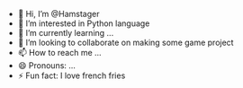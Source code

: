 - 👋 Hi, I’m @Hamstager
- 👀 I’m interested in Python language 
- 🌱 I’m currently learning ...
- 💞️ I’m looking to collaborate on making some game project
- 📫 How to reach me ...
- 😄 Pronouns: ...
- ⚡ Fun fact: I love french fries
<!---
Hamstager/Hammad is a ✨ special ✨ repository because its `README.md` (this file) appears on your GitHub profile.
You can click the Preview link to take a look at your changes.
--->
